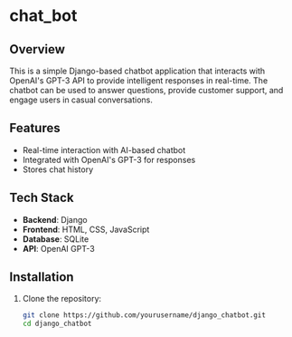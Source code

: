 # chat_bot

## Overview
This is a simple Django-based chatbot application that interacts with OpenAI's GPT-3 API to provide intelligent responses in real-time. The chatbot can be used to answer questions, provide customer support, and engage users in casual conversations.

## Features
- Real-time interaction with AI-based chatbot
- Integrated with OpenAI's GPT-3 for responses
- Stores chat history


## Tech Stack
- **Backend**: Django
- **Frontend**: HTML, CSS, JavaScript
- **Database**: SQLite
- **API**: OpenAI GPT-3


## Installation
1. Clone the repository:
   ```bash
   git clone https://github.com/yourusername/django_chatbot.git
   cd django_chatbot
